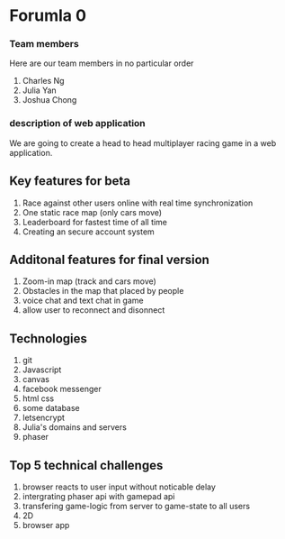 # Forumla 0

### Team members
Here are our team members in no particular order

1. Charles Ng
2. Julia Yan
3. Joshua Chong

### description of web application

We are going to create a head to head multiplayer racing game in a web application. 

## Key features for beta

1. Race against other users online with real time synchronization
2. One static race map (only cars move)
3. Leaderboard for fastest time of all time
4. Creating an secure account system

## Additonal features for final version

1. Zoom-in map (track and cars move)
2. Obstacles in the map that placed by people
3. voice chat and text chat in game
4. allow user to reconnect and disonnect

## Technologies

1. git
2. Javascript
3. canvas
4. facebook messenger
5. html css
6. some database
7. letsencrypt
8. Julia's domains and servers
9. phaser

## Top 5 technical challenges
1. browser reacts to user input without noticable delay
2. intergrating phaser api with gamepad api
3. transfering game-logic from server to game-state to all users
4. 2D
5. browser app 
